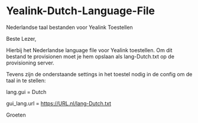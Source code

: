 # Yealink-Dutch-Language-File
Nederlandse taal bestanden voor Yealink Toestellen


Beste Lezer,

Hierbij het Nederlandse language file voor Yealink toestellen.
Om dit bestand te provisionen moet je hem opslaan als lang-Dutch.txt op de provisioning server.

Tevens zijn de onderstaande settings in het toestel nodig in de config om de taal in te stellen:

lang.gui = Dutch

gui_lang.url = https://URL.nl/lang-Dutch.txt

Groeten
